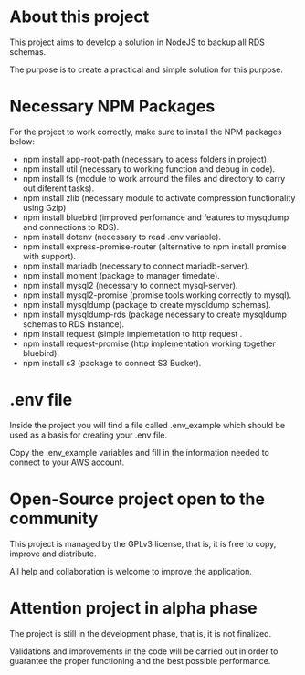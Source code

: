 # About this project

This project aims to develop a solution in NodeJS to backup all RDS schemas.

The purpose is to create a practical and simple solution for this purpose.

# Necessary NPM Packages

For the project to work correctly, make sure to install the NPM packages below:

 - npm install app-root-path (necessary to acess folders in project).
 - npm install util (necessary to working function and debug in code).
 - npm install fs (module to work arround the files and directory to carry out diferent tasks).
 - npm install zlib (necessary module to activate compression functionality using Gzip)
 - npm install bluebird (improved perfomance and features to mysqdump and connections to RDS).
 - npm install dotenv (necessary to read .env variable).
 - npm install express-promise-router (alternative to npm install promise with support).
 - npm install mariadb (necessary to connect mariadb-server).
 - npm install moment (package to manager timedate).
 - npm install mysql2 (necessary to connect mysql-server).
 - npm install mysql2-promise (promise tools working correctly to mysql).
 - npm install mysqldump (package to create mysqldump schemas).
 - npm install mysqldump-rds (package necessary to create mysqldump schemas to RDS instance).
 - npm install request (simple implemetation to http request .
 - npm install request-promise (http implementation working together bluebird).
 - npm install s3 (package to connect S3 Bucket).

# .env file

Inside the project you will find a file called .env_example which should be used as a basis for creating your .env file.

Copy the .env_example variables and fill in the information needed to connect to your AWS account.

# Open-Source project open to the community

This project is managed by the GPLv3 license, that is, it is free to copy, improve and distribute.

All help and collaboration is welcome to improve the application.

# Attention project in alpha phase

The project is still in the development phase, that is, it is not finalized.

Validations and improvements in the code will be carried out in order to guarantee the proper functioning and the best possible performance.
